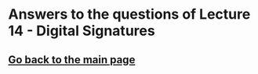 # Answers to the questions of Lecture 14 - Digital Signatures

## [Go back to the main page](../Possible_Questions.md)